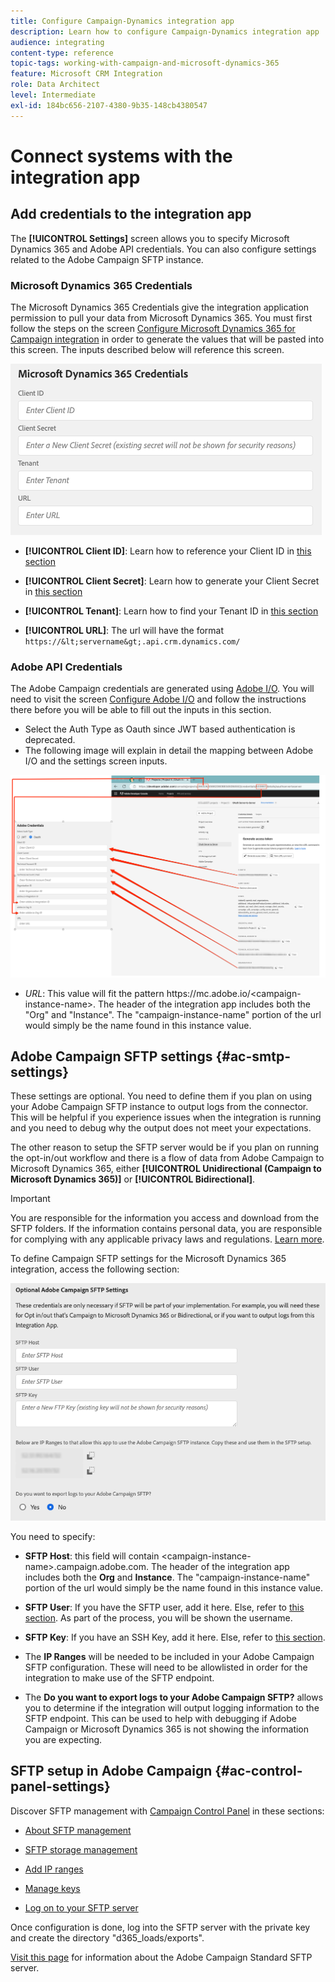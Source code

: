 ```yaml
---
title: Configure Campaign-Dynamics integration app
description: Learn how to configure Campaign-Dynamics integration app
audience: integrating
content-type: reference
topic-tags: working-with-campaign-and-microsoft-dynamics-365
feature: Microsoft CRM Integration
role: Data Architect
level: Intermediate
exl-id: 184bc656-2107-4380-9b35-148cb4380547
---
```

# Connect systems with the integration app

## Add credentials to the integration app

The **[!UICONTROL Settings]** screen allows you to specify Microsoft Dynamics 365 and Adobe API credentials. You can also configure settings related to the Adobe Campaign SFTP instance.

### Microsoft Dynamics 365 Credentials

The Microsoft Dynamics 365 Credentials give the integration application permission to pull your data from Microsoft Dynamics 365.  You must first follow the steps on the screen [Configure Microsoft Dynamics 365 for Campaign integration](../../integrating/using/d365-acs-configure-d365.md) in order to generate the values that will be pasted into this screen. The inputs described below will reference this screen.

![](assets/do-not-localize/d365-to-acs-ui-page-workflows-settings-d365.png)

* **[!UICONTROL Client ID]**: Learn how to reference your Client ID in [this section](../../integrating/using/d365-acs-configure-d365.md#register-a-new-app) 

* **[!UICONTROL Client Secret]**: Learn how to generate your Client Secret in [this section](../../integrating/using/d365-acs-configure-d365.md#generate-a-client-secret)
   
* **[!UICONTROL Tenant]**: Learn how to find your Tenant ID in [this section](../../integrating/using/d365-acs-configure-d365.md#get-the-tenant-id)

* **[!UICONTROL URL]**: The url will have the format `https://&lt;servername&gt;.api.crm.dynamics.com/` 

### Adobe API Credentials

The Adobe Campaign credentials are generated using [Adobe I/O](https://www.adobe.io/). You will need to visit the screen [Configure Adobe I/O](../../integrating/using/d365-acs-configure-adobe-io.md) and follow the instructions there before you will be able to fill out the inputs in this section.

* Select the Auth Type as Oauth since JWT based authentication is deprecated.
* The following image will explain in detail the mapping between Adobe I/O and the settings screen inputs.

![](assets/do-not-localize/d365-to-acs-ui-page-workflows-settings-adobeio.png)

* *URL*: This value will fit the pattern https\://mc.adobe.io/&lt;campaign-instance-name&gt;. The header of the integration app includes both the "Org" and "Instance". The "campaign-instance-name" portion of the url would simply be the name found in this instance value.

## Adobe Campaign SFTP settings {#ac-smtp-settings}

These settings are optional. You need to define them if you plan on using your Adobe Campaign SFTP instance to output logs from the connector. This will be helpful if you experience issues when the integration is running and you need to debug why the output does not meet your expectations.  

The other reason to setup the SFTP server would be if you plan on running the opt-in/out workflow and there is a flow of data from Adobe Campaign to Microsoft Dynamics 365, either **[!UICONTROL Unidirectional (Campaign to Microsoft Dynamics 365)]** or **[!UICONTROL Bidirectional]**.

>[!IMPORTANT]
>
>You are responsible for the information you access and download from the SFTP folders. If the information contains personal data, you are responsible for complying with any applicable privacy laws and regulations. [Learn more](../../integrating/using/d365-acs-notices-and-recommendations.md#acs-msdyn-manage-privacy).
>

To define Campaign SFTP settings for the Microsoft Dynamics 365 integration, access the following section:

![](assets/do-not-localize/d365-to-acs-ui-page-workflows-settings-sftp.png)

You need to specify:

* **SFTP Host**: this field will contain &lt;campaign-instance-name&gt;.campaign.adobe.com. The header of the integration app includes both the **Org** and **Instance**. The "campaign-instance-name" portion of the url would simply be the name found in this instance value.
  
* **SFTP User**: If you have the SFTP user, add it here. Else, refer to [this section](#ac-control-panel-settings). As part of the process, you will be shown the username.

* **SFTP Key**: If you have an SSH Key, add it here. Else, refer to [this section](#ac-control-panel-settings).

* The **IP Ranges** will be needed to be included in your Adobe Campaign SFTP configuration. These will need to be allowlisted in order for the integration to make use of the SFTP endpoint.  

* The **Do you want to export logs to your Adobe Campaign SFTP?** allows you to determine if the integration will output logging information to the SFTP endpoint. This can be used to help with debugging if Adobe Campaign or Microsoft Dynamics 365 is not showing the information you are expecting.

## SFTP setup in Adobe Campaign {#ac-control-panel-settings}

Discover SFTP management with [Campaign Control Panel](https://experienceleague.adobe.com/docs/control-panel/using/control-panel-home.html) in these sections:

* [About SFTP management](https://experienceleague.adobe.com/docs/control-panel/using/sftp-management/about-sftp-management.html#sftp-management)

* [SFTP storage management](https://experienceleague.adobe.com/docs/control-panel/using/sftp-management/key-management.html#installing-ssh-key)

* [Add IP ranges](https://experienceleague.adobe.com/docs/control-panel/using/sftp-management/ip-range-allow-listing.html#sftp-management)

* [Manage keys](https://experienceleague.adobe.com/docs/control-panel/using/sftp-management/key-management.html#sftp-management)

* [Log on to your SFTP server](https://experienceleague.adobe.com/docs/control-panel/using/sftp-management/logging-into-sftp-server.html#sftp-management)

Once configuration is done, log into the SFTP server with the private key and create the directory "d365_loads/exports".

[Visit this page](https://experienceleague.adobe.com/docs/campaign-standard-learn/control-panel/sftp-management/monitoring-server-capacity.html#sftp-management) for information about the Adobe Campaign Standard SFTP server.
